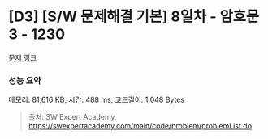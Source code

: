 # [D3] [S/W 문제해결 기본] 8일차 - 암호문3 - 1230 

[문제 링크](https://swexpertacademy.com/main/code/problem/problemDetail.do?contestProbId=AV14zIwqAHwCFAYD) 

### 성능 요약

메모리: 81,616 KB, 시간: 488 ms, 코드길이: 1,048 Bytes



> 출처: SW Expert Academy, https://swexpertacademy.com/main/code/problem/problemList.do